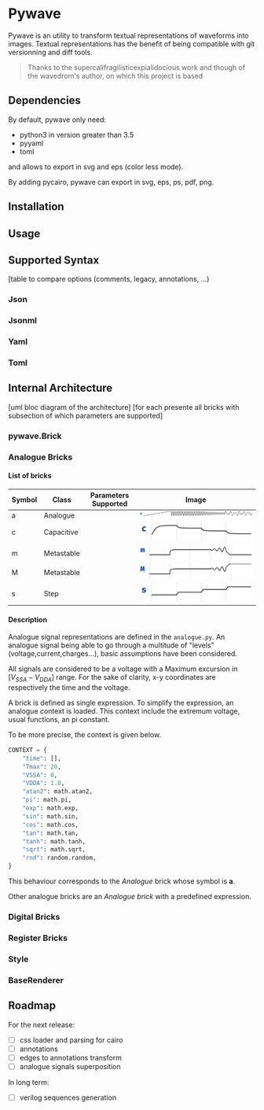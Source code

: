 # Pywave

Pywave is an utility to transform textual representations of waveforms into images.
Textual representations has the benefit of being compatible with git versionning and diff tools.

> Thanks to the supercalifragilisticexpialidocious work and though of the wavedrom's author, on which this project is based

## Dependencies
By default, pywave only need:
- python3 in version greater than 3.5
- pyyaml
- toml

and allows to export in svg and eps (color less mode).

By adding pycairo, pywave can export in svg, eps, ps, pdf, png.

## Installation

## Usage

## Supported Syntax

[table to compare options (comments, legacy, annotations, ...)

### Json

### Jsonml

### Yaml

### Toml

## Internal Architecture

[uml bloc diagram of the architecture]
[for each presente all bricks with subsection of which parameters are supported]

### pywave.Brick

### Analogue Bricks

#### List of bricks

| Symbol |    Class   | Parameters Supported |           Image            |
|--------|------------|----------------------|----------------------------|
|    a   |   Analogue |                      | ![a](./imgs/brick_a.yaml.svg) |
|    c   | Capacitive |                      | ![c](./imgs/brick_c.yaml.svg) |
|    m   | Metastable |                      | ![m](./imgs/brick_m.yaml.svg) |
|    M   | Metastable |                      | ![M](./imgs/brick_m1.yaml.svg) |
|    s   |       Step |                      | ![s](./imgs/brick_s.yaml.svg) |

#### Description

Analogue signal representations are defined in the ```analogue.py```. An analogue signal being able to go through a multitude of "levels" (voltage,current,charges...), basic assumptions have been considered.

All signals are considered to be a voltage with a Maximum excursion in $[V_{SSA}-V_{DDA}]$ range. For the sake of clarity, x-y coordinates are respectively the time and the voltage.

A brick is defined as single expression. To simplify the expression, an analogue context is loaded. This context include the extremum voltage, usual functions, an pi constant.

To be more precise, the context is given below.

```python {.line-numbers}
CONTEXT = {
    "time": [],
    "Tmax": 20,
    "VSSA": 0,
    "VDDA": 1.8,
    "atan2": math.atan2,
    "pi": math.pi,
    "exp": math.exp,
    "sin": math.sin,
    "cos": math.cos,
    "tan": math.tan,
    "tanh": math.tanh,
    "sqrt": math.sqrt,
    "rnd": random.random,
}
```

This behaviour corresponds to the *Analogue* brick whose symbol is **a**.

Other analogue bricks are an *Analogue brick* with a predefined expression.

### Digital Bricks

### Register Bricks

### Style

### BaseRenderer

## Roadmap

For the next release:
- [ ] css loader and parsing for cairo
- [ ] annotations
- [ ] edges to annotations transform
- [ ] analogue signals superposition

In long term:
- [ ] verilog sequences generation

